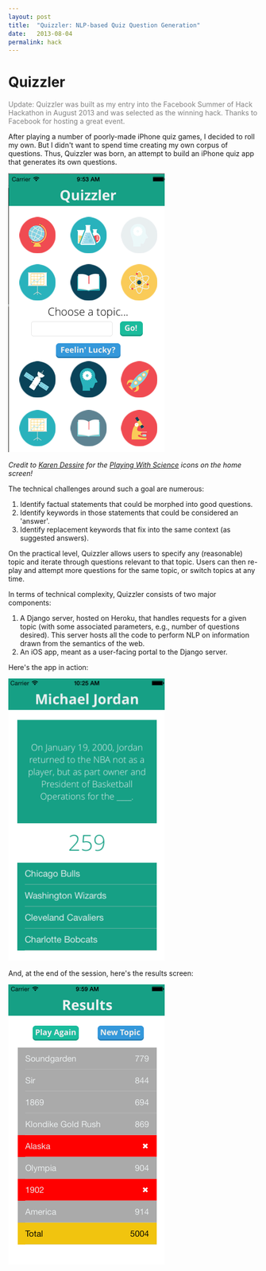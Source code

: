 ```yaml
---
layout: post
title:  "Quizzler: NLP-based Quiz Question Generation"
date:   2013-08-04
permalink: hack
---
```


# Quizzler

<p style="color:rgb(130,130,130)">Update: Quizzler was built as my entry into the Facebook Summer of Hack Hackathon in August 2013 and was selected as the winning hack. Thanks to Facebook for hosting a great event.</p>

After playing a number of poorly-made iPhone quiz games, I decided to roll my own. But I didn't want to spend time creating my own corpus of questions. Thus, Quizzler was born, an attempt to build an iPhone quiz app that generates its own questions.

<!--break-->

<img src="../static/img/hack_home.png" alt="Quizzler Homescreen" class="center" width="315">

_Credit to [Karen Dessire](http://dribbble.com/hrtislove) for the [Playing With Science](http://dribbble.com/shots/921928-Playing-With-Science?list=users) icons on the home screen!_

The technical challenges around such a goal are numerous:

1. Identify factual statements that could be morphed into good questions.
2. Identify keywords in those statements that could be considered an 'answer'.
3. Identify replacement keywords that fix into the same context (as suggested answers).

On the practical level, Quizzler allows users to specify any (reasonable) topic and iterate through questions relevant to that topic. Users can then re-play and attempt more questions for the same topic, or switch topics at any time.

In terms of technical complexity, Quizzler consists of two major components:

1. A Django server, hosted on Heroku, that handles requests for a given topic (with some associated parameters, e.g., number of questions desired). This server hosts all the code to perform NLP on information drawn from the semantics of the web.
2. An iOS app, meant as a user-facing portal to the Django server.

Here's the app in action:

<img src="../static/img/hack_demo.png" alt="Quizzler In Action" class="center" width="315">

And, at the end of the session, here's the results screen:

<img src="../static/img/hack_results.png" alt="Quizzler Results" class="center" width="315">


